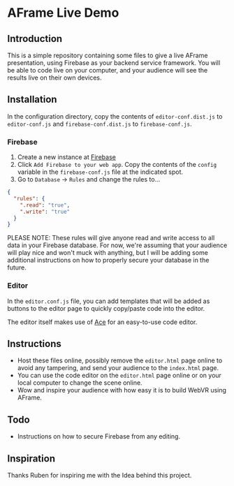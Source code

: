 # AFrame Live Demo

## Introduction

This is a simple repository containing some files to give a live AFrame presentation, using Firebase as your backend service framework. You will be able to code live on your computer, and your audience will see the results live on their own devices.


## Installation

In the configuration directory, copy the contents of `editor-conf.dist.js` to `editor-conf.js` and `firebase-conf.dist.js` to `firebase-conf.js`.

### Firebase

1. Create a new instance at [Firebase](https://console.firebase.google.com/)
2. Click `Add Firebase to your web app`. Copy the contents of the `config` variable in the `firebase-conf.js` file at the indicated spot.
3. Go to `Database` -> `Rules` and change the rules to...

```json
{
  "rules": {
    ".read": "true",
    ".write": "true"
  }
}
```

PLEASE NOTE: These rules will give anyone read and write access to all data in your Firebase database. For now, we're assuming that your audience will play nice and won't muck with anything, but I will be adding some additional instructions on how to properly secure your database in the future.

### Editor

In the `editor.conf.js` file, you can add templates that will be added as buttons to the editor page to quickly copy/paste code into the editor.

The editor itself makes use of [Ace](https://ace.c9.io/) for an easy-to-use code editor.

## Instructions

* Host these files online, possibly remove the `editor.html` page online to avoid any tampering, and send your audience to the `index.html` page.
* You can use the code editor on the `editor.html` page online or on your local computer to change the scene online. 
* Wow and inspire your audience with how easy it is to build WebVR using AFrame.

## Todo

* Instructions on how to secure Firebase from any editing.

## Inspiration

Thanks Ruben for inspiring me with the Idea behind this project.